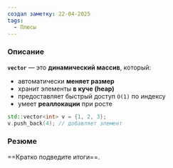 ```yaml
---
создал заметку: 22-04-2025
tags:
  - Плюсы
---
```

### Описание
**`vector`** — это **динамический массив**, который:
- автоматически **меняет размер**
- хранит элементы **в куче (heap)**
- предоставляет быстрый доступ `O(1)` по индексу
- умеет **реаллокации** при росте
```cpp
std::vector<int> v = {1, 2, 3};
v.push_back(4); // добавляет элемент
```
### Резюме
==Кратко подведите итоги==.